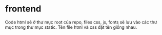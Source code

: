 # frontend
Code html sẽ ở thư mục root của repo, files css, js, fonts sẽ lưu vào các thư mục trong thư mục static. Tên file html và css đặt tên giống nhau.
